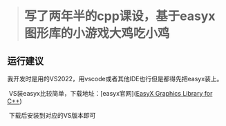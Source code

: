 > # 写了两年半的cpp课设，基于easyx图形库的小游戏大鸡吃小鸡

## 运行建议

​	我开发时是用的VS2022，用vscode或者其他IDE也行但是都得先把easyx装上。

​	VS装easyx比较简单，下载地址：[easyx官网]([EasyX Graphics Library for C++](https://easyx.cn/))

​	下载后安装到对应的VS版本即可

